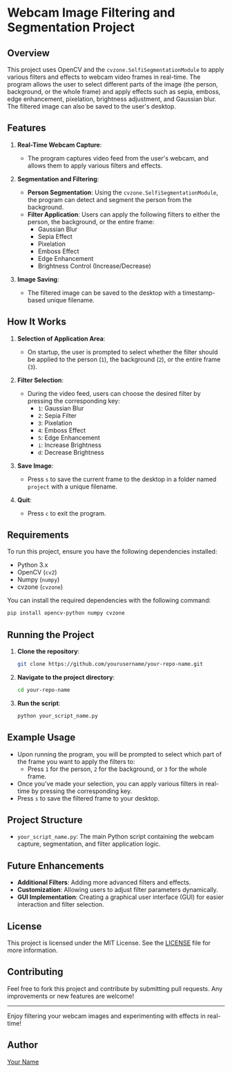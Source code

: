 # Webcam Image Filtering and Segmentation Project

## Overview

This project uses OpenCV and the `cvzone.SelfiSegmentationModule` to apply various filters and effects to webcam video frames in real-time. The program allows the user to select different parts of the image (the person, background, or the whole frame) and apply effects such as sepia, emboss, edge enhancement, pixelation, brightness adjustment, and Gaussian blur. The filtered image can also be saved to the user's desktop.

## Features

1. **Real-Time Webcam Capture**: 
   - The program captures video feed from the user's webcam, and allows them to apply various filters and effects.

2. **Segmentation and Filtering**:
   - **Person Segmentation**: Using the `cvzone.SelfiSegmentationModule`, the program can detect and segment the person from the background.
   - **Filter Application**: Users can apply the following filters to either the person, the background, or the entire frame:
     - Gaussian Blur
     - Sepia Effect
     - Pixelation
     - Emboss Effect
     - Edge Enhancement
     - Brightness Control (Increase/Decrease)

3. **Image Saving**:
   - The filtered image can be saved to the desktop with a timestamp-based unique filename.

## How It Works

1. **Selection of Application Area**:
   - On startup, the user is prompted to select whether the filter should be applied to the person (`1`), the background (`2`), or the entire frame (`3`).

2. **Filter Selection**:
   - During the video feed, users can choose the desired filter by pressing the corresponding key:
     - `1`: Gaussian Blur
     - `2`: Sepia Filter
     - `3`: Pixelation
     - `4`: Emboss Effect
     - `5`: Edge Enhancement
     - `i`: Increase Brightness
     - `d`: Decrease Brightness

3. **Save Image**:
   - Press `s` to save the current frame to the desktop in a folder named `project` with a unique filename.

4. **Quit**:
   - Press `c` to exit the program.

## Requirements

To run this project, ensure you have the following dependencies installed:

- Python 3.x
- OpenCV (`cv2`)
- Numpy (`numpy`)
- cvzone (`cvzone`)

You can install the required dependencies with the following command:

```bash
pip install opencv-python numpy cvzone
```

## Running the Project

1. **Clone the repository**:
   ```bash
   git clone https://github.com/yourusername/your-repo-name.git
   ```

2. **Navigate to the project directory**:
   ```bash
   cd your-repo-name
   ```

3. **Run the script**:
   ```bash
   python your_script_name.py
   ```

## Example Usage

- Upon running the program, you will be prompted to select which part of the frame you want to apply the filters to:
  - Press `1` for the person, `2` for the background, or `3` for the whole frame.
- Once you’ve made your selection, you can apply various filters in real-time by pressing the corresponding key.
- Press `s` to save the filtered frame to your desktop.

## Project Structure

- `your_script_name.py`: The main Python script containing the webcam capture, segmentation, and filter application logic.

## Future Enhancements

- **Additional Filters**: Adding more advanced filters and effects.
- **Customization**: Allowing users to adjust filter parameters dynamically.
- **GUI Implementation**: Creating a graphical user interface (GUI) for easier interaction and filter selection.

## License

This project is licensed under the MIT License. See the [LICENSE](LICENSE) file for more information.

## Contributing

Feel free to fork this project and contribute by submitting pull requests. Any improvements or new features are welcome!

---

Enjoy filtering your webcam images and experimenting with effects in real-time!

## Author

[Your Name](https://github.com/yourusername)


